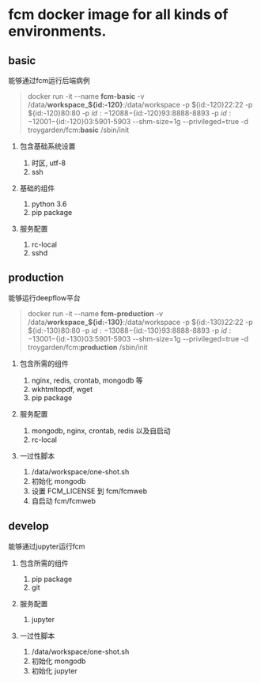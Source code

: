 # fcm docker image for all kinds of environments.
## basic
能够通过fcm运行后端病例
>   docker run -it --name **fcm-basic**
>   -v /data/**workspace_${id:-120}**:/data/workspace
>   -p ${id:-120}22:22
>   -p ${id:-120}80:80
>   -p ${id:-120}88-${id:-120}93:8888-8893
>   -p ${id:-120}01-${id:-120}03:5901-5903
>   --shm-size=1g 
>   --privileged=true 
>   -d troygarden/fcm:**basic**
>   /sbin/init

1. 包含基础系统设置
    1. 时区, utf-8
    2. ssh

2. 基础的组件
    1. python 3.6
    2. pip package

3. 服务配置
    1. rc-local
    2. sshd


## production
能够运行deepflow平台
>   docker run -it --name **fcm-production**
>   -v /data/**workspace_${id:-130}**:/data/workspace
>   -p ${id:-130}22:22
>   -p ${id:-130}80:80
>   -p ${id:-130}88-${id:-130}93:8888-8893
>   -p ${id:-130}01-${id:-130}03:5901-5903
>   --shm-size=1g 
>   --privileged=true 
>   -d troygarden/fcm:**production**
>   /sbin/init

1. 包含所需的组件
    1. nginx, redis, crontab, mongodb 等
    2. wkhtmltopdf, wget
    3. pip package

2. 服务配置
    1. mongodb, nginx, crontab, redis 以及自启动
    2. rc-local

3. 一过性脚本
    1. /data/workspace/one-shot.sh
    2. 初始化 mongodb
    3. 设置 FCM_LICENSE 到 fcm/fcmweb
    4. 自启动 fcm/fcmweb


## develop
能够通过jupyter运行fcm

1. 包含所需的组件
    1. pip package
    2. git

2. 服务配置
    1. jupyter

3. 一过性脚本
    1. /data/workspace/one-shot.sh
    2. 初始化 mongodb
    3. 初始化 jupyter



